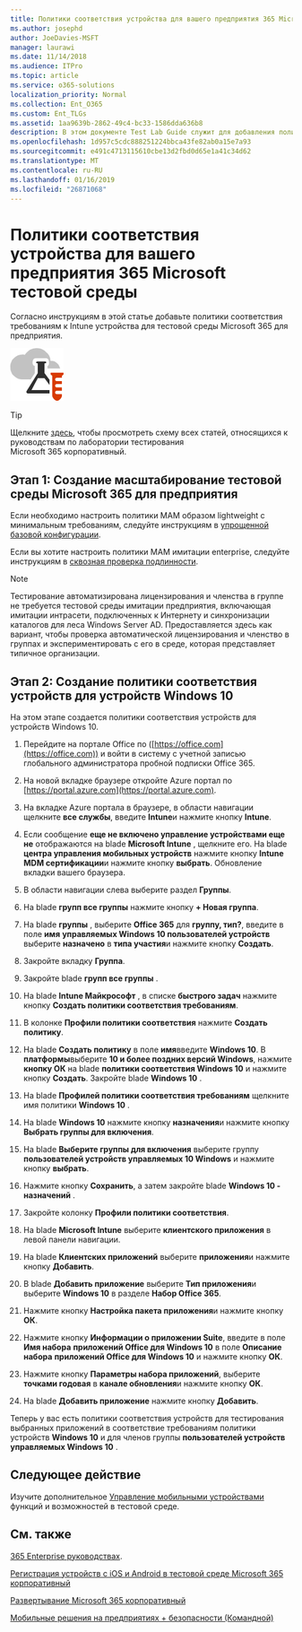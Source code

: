```yaml
---
title: Политики соответствия устройства для вашего предприятия 365 Microsoft тестовой среды
ms.author: josephd
author: JoeDavies-MSFT
manager: laurawi
ms.date: 11/14/2018
ms.audience: ITPro
ms.topic: article
ms.service: o365-solutions
localization_priority: Normal
ms.collection: Ent_O365
ms.custom: Ent_TLGs
ms.assetid: 1aa9639b-2862-49c4-bc33-1586dda636b8
description: В этом документе Test Lab Guide служит для добавления политики соответствия Intune устройства на предприятии 365 Microsoft тестовой среды.
ms.openlocfilehash: 1d957c5cdc888251224bbca43fe82ab0a15e7a93
ms.sourcegitcommit: e491c4713115610cbe13d2fbd0d65e1a41c34d62
ms.translationtype: MT
ms.contentlocale: ru-RU
ms.lasthandoff: 01/16/2019
ms.locfileid: "26871068"
---
```

# <a name="device-compliance-policies-for-your-microsoft-365-enterprise-test-environment"></a>Политики соответствия устройства для вашего предприятия 365 Microsoft тестовой среды

Согласно инструкциям в этой статье добавьте политики соответствия требованиям к Intune устройства для тестовой среды Microsoft 365 для предприятия.

![Руководства по лаборатории тестирования для облака Майкрософт](media/m365-enterprise-test-lab-guides/cloud-tlg-icon.png)

> [!TIP]
> Щелкните [здесь](https://aka.ms/m365etlgstack), чтобы просмотреть схему всех статей, относящихся к руководствам по лаборатории тестирования Microsoft 365 корпоративный.

## <a name="phase-1-build-out-your-microsoft-365-enterprise-test-environment"></a>Этап 1: Создание масштабирование тестовой среды Microsoft 365 для предприятия

Если необходимо настроить политики MAM образом lightweight с минимальным требованиям, следуйте инструкциям в [упрощенной базовой конфигурации](lightweight-base-configuration-microsoft-365-enterprise.md).
  
Если вы хотите настроить политики MAM имитации enterprise, следуйте инструкциям в [сквозная проверка подлинности](pass-through-auth-m365-ent-test-environment.md).
  
> [!NOTE]
> Тестирование автоматизирована лицензирования и членства в группе не требуется тестовой среды имитации предприятия, включающая имитации интрасети, подключенных к Интернету и синхронизации каталогов для леса Windows Server AD. Предоставляется здесь как вариант, чтобы проверка автоматической лицензирования и членство в группах и экспериментировать с его в среде, которая представляет типичное организации. 
>  

## <a name="phase-2-create-a-device-compliance-policy-for-windows-10-devices"></a>Этап 2: Создание политики соответствия устройств для устройств Windows 10

На этом этапе создается политики соответствия устройств для устройств Windows 10.
  
1. Перейдите на портале Office по ([https://office.com](https://office.com)) и войти в систему с учетной записью глобального администратора пробной подписки Office 365.
    
2. На новой вкладке браузере откройте Azure портал по [https://portal.azure.com](https://portal.azure.com).

3. На вкладке Azure портала в браузере, в области навигации щелкните **все службы**, введите **Intune**и нажмите кнопку **Intune**.
    
4. Если сообщение **еще не включено управление устройствами еще не** отображаются на blade **Microsoft Intune** , щелкните его. На blade **центра управления мобильных устройств** нажмите кнопку **Intune MDM сертификации**и нажмите кнопку **выбрать**. Обновление вкладки вашего браузера.
    
5. В области навигации слева выберите раздел **Группы**.
    
6. На blade **групп все группы** нажмите кнопку **+ Новая группа**.
    
7. На blade **группы** , выберите **Office 365** для **группу, тип?**, введите в поле **имя** **управляемых Windows 10 пользователей устройств** выберите **назначено** в **типа участия**и нажмите кнопку **Создать**. 
    
8. Закройте вкладку **Группа**.
    
11. Закройте blade **групп все группы** .
    
12. На blade **Intune Майкрософт** , в списке **быстрого задач** нажмите кнопку **Создать политики соответствия требованиям**.
    
13. В колонке **Профили политики соответствия** нажмите **Создать политику**.
    
14. На blade **Создать политику** в поле **имя**введите **Windows 10**. В **платформы**выберите **10 и более поздних версий Windows**, нажмите **кнопку ОК** на blade **политики соответствия Windows 10** и нажмите кнопку **Создать**. Закройте blade **Windows 10** .
    
15. На blade **Профилей политики соответствия требованиям** щелкните имя политики **Windows 10** .
    
16. На blade **Windows 10** нажмите кнопку **назначения**и нажмите кнопку **Выбрать группы для включения**.
    
17. На blade **Выберите группы для включения** выберите группу **пользователей устройств управляемых 10 Windows** и нажмите кнопку **выбрать**.
    
18. Нажмите кнопку **Сохранить**, а затем закройте blade **Windows 10 - назначений** .
    
19. Закройте колонку **Профили политики соответствия**.
    
20. На blade **Microsoft Intune** выберите **клиентского приложения** в левой панели навигации.
    
21. На blade **Клиентских приложений** выберите **приложения**и нажмите кнопку **Добавить**. 

22. В blade **Добавить приложение** выберите **Тип приложения**и выберите **Windows 10** в разделе **Набор Office 365**.

23. Нажмите кнопку **Настройка пакета приложения**и нажмите кнопку **ОК**.

24. Нажмите кнопку **Информации о приложении Suite**, введите в поле **Имя набора** **приложений Office для Windows 10** в поле **Описание набора** **приложений Office для Windows 10** и нажмите кнопку **ОК**.

25. Нажмите кнопку **Параметры набора приложений**, выберите **точками годовая** в **канале обновления**и нажмите кнопку **ОК**.

26. На blade **Добавить приложение** нажмите кнопку **Добавить**.

Теперь у вас есть политики соответствия устройств для тестирования выбранных приложений в соответствие требованиям политики устройств **Windows 10** и для членов группы **пользователей устройств управляемых Windows 10** . 
  
## <a name="next-step"></a>Следующее действие

Изучите дополнительное [Управление мобильными устройствами](m365-enterprise-test-lab-guides.md#mobile-device-management) функций и возможностей в тестовой среде.

## <a name="see-also"></a>См. также

[365 Enterprise руководствах](m365-enterprise-test-lab-guides.md).
  
[Регистрация устройств с iOS и Android в тестовой среде Microsoft 365 корпоративный](enroll-ios-and-android-devices-in-your-microsoft-enterprise-365-dev-test-environ.md)
  
[Развертывание Microsoft 365 корпоративный](deploy-microsoft-365-enterprise.md)

[Мобильные решения на предприятиях + безопасности (Командной)](https://www.microsoft.com/cloud-platform/enterprise-mobility-security)

